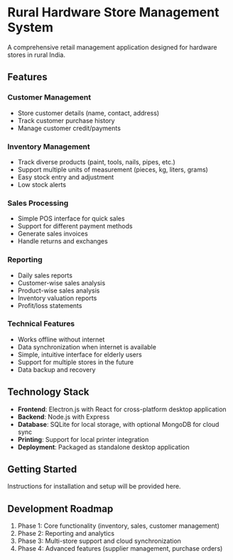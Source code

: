 # Rural Hardware Store Management System

A comprehensive retail management application designed for hardware stores in rural India.

## Features

### Customer Management
- Store customer details (name, contact, address)
- Track customer purchase history
- Manage customer credit/payments

### Inventory Management
- Track diverse products (paint, tools, nails, pipes, etc.)
- Support multiple units of measurement (pieces, kg, liters, grams)
- Easy stock entry and adjustment
- Low stock alerts

### Sales Processing
- Simple POS interface for quick sales
- Support for different payment methods
- Generate sales invoices
- Handle returns and exchanges

### Reporting
- Daily sales reports
- Customer-wise sales analysis
- Product-wise sales analysis
- Inventory valuation reports
- Profit/loss statements

### Technical Features
- Works offline without internet
- Data synchronization when internet is available
- Simple, intuitive interface for elderly users
- Support for multiple stores in the future
- Data backup and recovery

## Technology Stack

- **Frontend**: Electron.js with React for cross-platform desktop application
- **Backend**: Node.js with Express
- **Database**: SQLite for local storage, with optional MongoDB for cloud sync
- **Printing**: Support for local printer integration
- **Deployment**: Packaged as standalone desktop application

## Getting Started

Instructions for installation and setup will be provided here.

## Development Roadmap

1. Phase 1: Core functionality (inventory, sales, customer management)
2. Phase 2: Reporting and analytics
3. Phase 3: Multi-store support and cloud synchronization
4. Phase 4: Advanced features (supplier management, purchase orders)